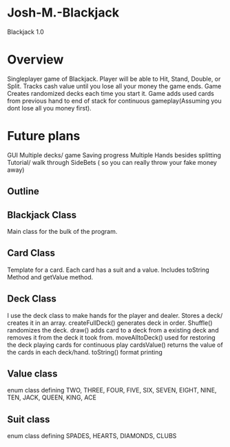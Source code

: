 # Josh-M.-Blackjack


Blackjack 1.0

Overview
 =============================================================
 Singleplayer game of Blackjack. Player will be able to Hit, Stand, Double, or Split. Tracks cash value until you lose all your money the game ends. Game Creates randomized decks each time you start it. Game adds used cards from previous hand to end of stack for continuous gameplay(Assuming you dont lose all you money first).

Future plans
================
GUI
Multiple decks/ game
Saving progress
Multiple Hands besides splitting
Tutorial/ walk through
SideBets ( so you can really throw your fake money away)

Outline
---------

Blackjack Class
----------
Main class for the bulk of the program. 

Card Class 
-------------
Template for a card. Each card has a suit and a value.
Includes toString Method and getValue method.

Deck Class
------------------
I use the deck class to make hands for the player and dealer.
Stores a deck/ creates it in an array. createFullDeck() generates deck in order. 
Shuffle() randomizes the deck.
draw() adds card to a deck from a existing deck and removes it from the deck it took from.
moveAlltoDeck() used for restoring the deck playing cards for continuous play
cardsValue() returns the value of the cards in each deck/hand. 
toString() format printing

Value class
----------
enum class defining TWO, THREE, FOUR, FIVE, SIX, SEVEN, EIGHT, NINE, TEN, JACK, QUEEN, KING, ACE

Suit class
---------------
enum class defining SPADES, HEARTS, DIAMONDS, CLUBS
